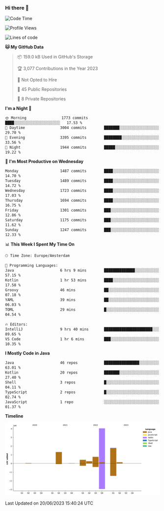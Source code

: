 ### Hi there 👋


<!--START_SECTION:waka-->
![Code Time](http://img.shields.io/badge/Code%20Time-3%2C255%20hrs%2049%20mins-blue)

![Profile Views](http://img.shields.io/badge/Profile%20Views-126-blue)

![Lines of code](https://img.shields.io/badge/From%20Hello%20World%20I%27ve%20Written-8.7%20million%20lines%20of%20code-blue)

**🐱 My GitHub Data** 

> 📦 159.0 kB Used in GitHub's Storage 
 > 
> 🏆 3,077 Contributions in the Year 2023
 > 
> 🚫 Not Opted to Hire
 > 
> 📜 45 Public Repositories 
 > 
> 🔑 8 Private Repositories 
 > 
**I'm a Night 🦉** 

```text
🌞 Morning                1773 commits        ████░░░░░░░░░░░░░░░░░░░░░   17.53 % 
🌆 Daytime                3004 commits        ███████░░░░░░░░░░░░░░░░░░   29.70 % 
🌃 Evening                3395 commits        ████████░░░░░░░░░░░░░░░░░   33.56 % 
🌙 Night                  1944 commits        █████░░░░░░░░░░░░░░░░░░░░   19.22 % 
```
📅 **I'm Most Productive on Wednesday** 

```text
Monday                   1487 commits        ████░░░░░░░░░░░░░░░░░░░░░   14.70 % 
Tuesday                  1489 commits        ████░░░░░░░░░░░░░░░░░░░░░   14.72 % 
Wednesday                1723 commits        ████░░░░░░░░░░░░░░░░░░░░░   17.03 % 
Thursday                 1694 commits        ████░░░░░░░░░░░░░░░░░░░░░   16.75 % 
Friday                   1301 commits        ███░░░░░░░░░░░░░░░░░░░░░░   12.86 % 
Saturday                 1175 commits        ███░░░░░░░░░░░░░░░░░░░░░░   11.62 % 
Sunday                   1247 commits        ███░░░░░░░░░░░░░░░░░░░░░░   12.33 % 
```


📊 **This Week I Spent My Time On** 

```text
🕑︎ Time Zone: Europe/Amsterdam

💬 Programming Languages: 
Java                     6 hrs 9 mins        ██████████████░░░░░░░░░░░   57.15 % 
Kotlin                   1 hr 53 mins        ████░░░░░░░░░░░░░░░░░░░░░   17.58 % 
Groovy                   46 mins             ██░░░░░░░░░░░░░░░░░░░░░░░   07.18 % 
YAML                     39 mins             ██░░░░░░░░░░░░░░░░░░░░░░░   06.03 % 
TOML                     29 mins             █░░░░░░░░░░░░░░░░░░░░░░░░   04.54 % 

🔥 Editors: 
IntelliJ                 9 hrs 40 mins       ██████████████████████░░░   89.65 % 
VS Code                  1 hr 6 mins         ███░░░░░░░░░░░░░░░░░░░░░░   10.35 % 
```

**I Mostly Code in Java** 

```text
Java                     46 repos            ████████████████░░░░░░░░░   63.01 % 
Kotlin                   20 repos            ███████░░░░░░░░░░░░░░░░░░   27.40 % 
Shell                    3 repos             █░░░░░░░░░░░░░░░░░░░░░░░░   04.11 % 
TypeScript               2 repos             █░░░░░░░░░░░░░░░░░░░░░░░░   02.74 % 
JavaScript               1 repo              ░░░░░░░░░░░░░░░░░░░░░░░░░   01.37 % 
```



**Timeline**

![Lines of Code chart](https://raw.githubusercontent.com/powercasgamer/powercasgamer/master/assets/bar_graph.png)


 Last Updated on 20/06/2023 15:40:24 UTC
<!--END_SECTION:waka-->
